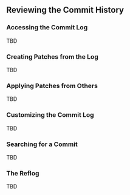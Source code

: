 Reviewing the Commit History
----------------------------

### Accessing the Commit Log ###

TBD

<!--
  git log

  ProGit page 42
-->

### Creating Patches from the Log ###

TBD

### Applying Patches from Others ###

TBD

### Customizing the Commit Log ###

TBD

<!--

  * Note, we'll talk about aliases later

-->

### Searching for a Commit ###

TBD

<!-- git log -S -->

### The Reflog ###

TBD
